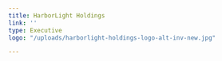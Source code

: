 ```yaml
---
title: HarborLight Holdings
link: ''
type: Executive
logo: "/uploads/harborlight-holdings-logo-alt-inv-new.jpg"

---
```

